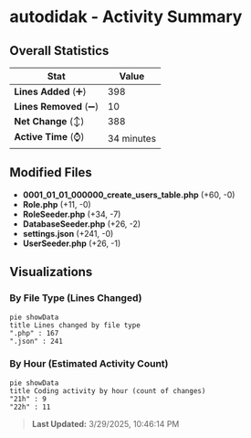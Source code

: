 # autodidak - Activity Summary 

## Overall Statistics

| Stat                   | Value                                                             |
| ---------------------- | ----------------------------------------------------------------- |
| **Lines Added** (➕)   | 398                                          |
| **Lines Removed** (➖) | 10                                        |
| **Net Change** (↕)    | 388                |
| **Active Time** (⌚)   | 34 minutes |


## Modified Files
- **0001_01_01_000000_create_users_table.php** (+60, -0)
- **Role.php** (+11, -0)
- **RoleSeeder.php** (+34, -7)
- **DatabaseSeeder.php** (+26, -2)
- **settings.json** (+241, -0)
- **UserSeeder.php** (+26, -1)

## Visualizations

### By File Type (Lines Changed)

```mermaid
pie showData
title Lines changed by file type
".php" : 167
".json" : 241
```

### By Hour (Estimated Activity Count)

```mermaid
pie showData
title Coding activity by hour (count of changes)
"21h" : 9
"22h" : 11
```


> **Last Updated:** 3/29/2025, 10:46:14 PM